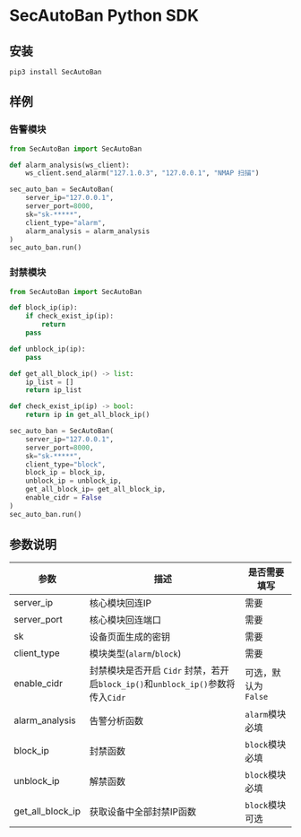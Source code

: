 # SecAutoBan Python SDK

## 安装

```Shell
pip3 install SecAutoBan
```

## 样例

### 告警模块

```Python
from SecAutoBan import SecAutoBan

def alarm_analysis(ws_client):
    ws_client.send_alarm("127.1.0.3", "127.0.0.1", "NMAP 扫描")

sec_auto_ban = SecAutoBan(
    server_ip="127.0.0.1",
    server_port=8000,
    sk="sk-*****",
    client_type="alarm",
    alarm_analysis = alarm_analysis
)
sec_auto_ban.run()
```

### 封禁模块

```Python
from SecAutoBan import SecAutoBan

def block_ip(ip):
    if check_exist_ip(ip):
        return
    pass

def unblock_ip(ip):
    pass

def get_all_block_ip() -> list:
    ip_list = []
    return ip_list

def check_exist_ip(ip) -> bool:
    return ip in get_all_block_ip()

sec_auto_ban = SecAutoBan(
    server_ip="127.0.0.1",
    server_port=8000,
    sk="sk-*****",
    client_type="block",
    block_ip = block_ip,
    unblock_ip = unblock_ip,
    get_all_block_ip= get_all_block_ip,
    enable_cidr = False
)
sec_auto_ban.run()
```

## 参数说明

| 参数           | 描述                    | 是否需要填写          |
| ---------------- | ------------------------- | --------------- |
| server_ip        | 核心模块回连IP      | 需要             |
| server_port      | 核心模块回连端口  | 需要             |
| sk               | 设备页面生成的密钥 | 需要             |
| client_type      | 模块类型(`alarm`/`block`) | 需要             |
| enable_cidr      | 封禁模块是否开启 `Cidr` 封禁，若开启`block_ip()`和`unblock_ip()`参数将传入`Cidr` | 可选，默认为 `False`             |
| alarm_analysis   | 告警分析函数        | `alarm`模块必填 |
| block_ip         | 封禁函数              | `block`模块必填 |
| unblock_ip       | 解禁函数              | `block`模块必填 |
| get_all_block_ip | 获取设备中全部封禁IP函数 | `block`模块可选 |
